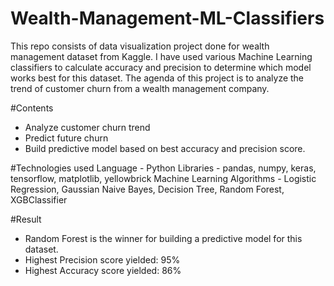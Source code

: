 # Wealth-Management-ML-Classifiers
This repo consists of data visualization project done for wealth management dataset from Kaggle. I have used various Machine Learning classifiers to calculate accuracy and precision to determine which model works best for this dataset.
The agenda of this project is to analyze the trend of customer churn from a wealth management company.

#Contents
- Analyze customer churn trend
- Predict future churn 
- Build predictive model based on best accuracy and precision score.

#Technologies used
Language - Python
Libraries - pandas, numpy, keras, tensorflow, matplotlib, yellowbrick
Machine Learning Algorithms - Logistic Regression, Gaussian Naive Bayes, Decision Tree, Random Forest, XGBClassifier

#Result
- Random Forest is the winner for building a predictive model for this dataset.
- Highest Precision score yielded: 95%
- Highest Accuracy score yielded: 86%
